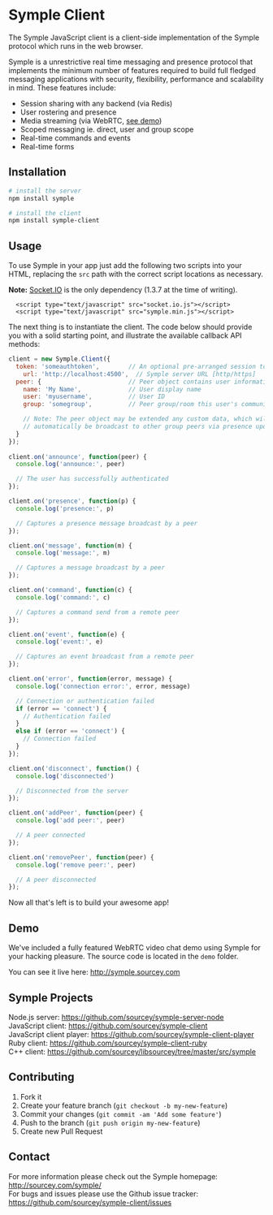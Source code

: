 # Symple Client

The Symple JavaScript client is a client-side implementation of the Symple protocol which runs in the web browser. 

Symple is a unrestrictive real time messaging and presence protocol that implements the minimum number of features required to build full fledged messaging applications with security, flexibility, performance and scalability in mind. These features include:

* Session sharing with any backend (via Redis)
* User rostering and presence
* Media streaming (via WebRTC, [see demo](symple.sourcey.com))
* Scoped messaging ie. direct, user and group scope
* Real-time commands and events
* Real-time forms

## Installation

```bash
# install the server
npm install symple

# install the client
npm install symple-client
```

## Usage

To use Symple in your app just add the following two scripts into your HTML, replacing the `src` path with the correct script locations as necessary.

**Note:** [Socket.IO](https://github.com/socketio/socket.io-client) is the only dependency (1.3.7 at the time of writing).

```
  <script type="text/javascript" src="socket.io.js"></script>
  <script type="text/javascript" src="symple.min.js"></script>
```

The next thing is to instantiate the client. The code below should provide you with a solid starting point, and illustrate the available callback API methods:

```javascript
client = new Symple.Client({	
  token: 'someauthtoken',        // An optional pre-arranged session token 
	url: 'http://localhost:4500',  // Symple server URL [http/https]
  peer: {                        // Peer object contains user information
    name: 'My Name',             // User display name 
    user: 'myusername',          // User ID 
    group: 'somegroup',          // Peer group/room this user's communication is restricted to

    // Note: The peer object may be extended any custom data, which will  
    // automatically be broadcast to other group peers via presence updates.
  }
}); 
    
client.on('announce', function(peer) {
  console.log('announce:', peer)

  // The user has successfully authenticated
});

client.on('presence', function(p) {
  console.log('presence:', p)

  // Captures a presence message broadcast by a peer
});

client.on('message', function(m) {
  console.log('message:', m)

  // Captures a message broadcast by a peer
});

client.on('command', function(c) {
  console.log('command:', c)

  // Captures a command send from a remote peer
});

client.on('event', function(e) {  
  console.log('event:', e)    

  // Captures an event broadcast from a remote peer 
});

client.on('error', function(error, message) {
  console.log('connection error:', error, message)

  // Connection or authentication failed
  if (error == 'connect') {
  	// Authentication failed
  }
  else if (error == 'connect') {
  	// Connection failed
  }
});

client.on('disconnect', function() {
  console.log('disconnected')

  // Disconnected from the server
});

client.on('addPeer', function(peer) {
  console.log('add peer:', peer)  

  // A peer connected       
});

client.on('removePeer', function(peer) {
  console.log('remove peer:', peer)

  // A peer disconnected  
});
```

Now all that's left is to build your awesome app!

## Demo

We've included a fully featured WebRTC video chat demo using Symple for your hacking pleasure. The source code is located in the `demo` folder. 

You can see it live here: http://symple.sourcey.com

## Symple Projects

Node.js server: https://github.com/sourcey/symple-server-node  
JavaScript client: https://github.com/sourcey/symple-client  
JavaScript client player: https://github.com/sourcey/symple-client-player  
Ruby client: https://github.com/sourcey/symple-client-ruby  
C++ client: https://github.com/sourcey/libsourcey/tree/master/src/symple  

## Contributing

1. Fork it
2. Create your feature branch (`git checkout -b my-new-feature`)
3. Commit your changes (`git commit -am 'Add some feature'`)
4. Push to the branch (`git push origin my-new-feature`)
5. Create new Pull Request

## Contact

For more information please check out the Symple homepage: http://sourcey.com/symple/  
For bugs and issues please use the Github issue tracker: https://github.com/sourcey/symple-client/issues
